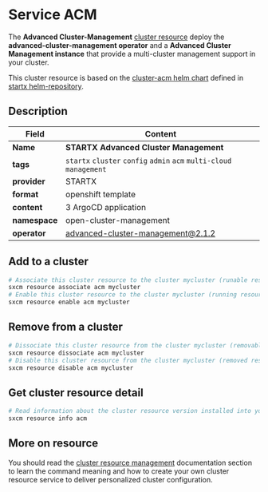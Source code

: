 # Service ACM

The **Advanced Cluster-Management** [cluster resource](../../4-cluster-resources) deploy the **advanced-cluster-management operator** and a
**Advanced Cluster Management instance** that provide a multi-cluster management support in your cluster.

This cluster resource is based on the [cluster-acm helm chart](https://helm-repository.readthedocs.io/en/latest/charts/cluster-acm) defined in [startx helm-repository](https://helm-repository.readthedocs.io).

## Description

| Field         | Content                                                              |
| ------------- | -------------------------------------------------------------------- |
| **Name**      | **STARTX Advanced Cluster Management**                               |
| **tags**      | `startx` `cluster` `config` `admin` `acm` `multi-cloud` `management` |
| **provider**  | STARTX                                                               |
| **format**    | openshift template                                                   |
| **content**   | 3 ArgoCD application                                                 |
| **namespace** | open-cluster-management                                              |
| **operator**  | advanced-cluster-management@2.1.2                                    |

## Add to a cluster

```bash
# Associate this cluster resource to the cluster mycluster (runable resource)
sxcm resource associate acm mycluster
# Enable this cluster resource to the cluster mycluster (running resource)
sxcm resource enable acm mycluster
```

## Remove from a cluster

```bash
# Dissociate this cluster resource from the cluster mycluster (removable resource)
sxcm resource dissociate acm mycluster
# Disable this cluster resource from the cluster mycluster (removed resource)
sxcm resource disable acm mycluster
```

## Get cluster resource detail

```bash
# Read information about the cluster resource version installed into your host (local)
sxcm resource info acm
```

## More on resource

You should read the [cluster resource management](../../4-cluster-resources) documentation section to learn the command
meaning and how to create your own cluster resource service to deliver personalized cluster configuration.
